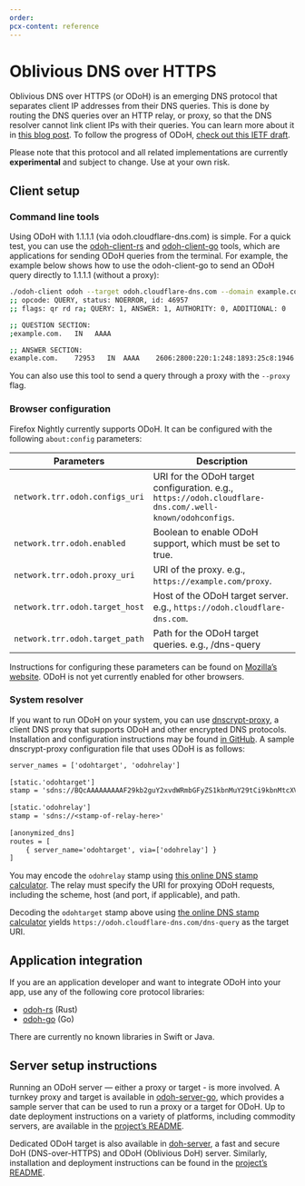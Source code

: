 ```yaml
---
order:
pcx-content: reference
---
```


# Oblivious DNS over HTTPS

Oblivious DNS over HTTPS (or ODoH) is an emerging DNS protocol that separates client IP addresses from their DNS queries. This is done by routing the DNS queries over an HTTP relay, or proxy, so that the DNS resolver cannot link client IPs with their queries. You can learn more about it in [this blog post](https://blog.cloudflare.com/oblivious-dns/). To follow the progress of ODoH, [check out this IETF draft](https://datatracker.ietf.org/doc/draft-pauly-dprive-oblivious-doh/).

Please note that this protocol and all related implementations are currently **experimental** and subject to change. Use at your own risk.

## Client setup

### Command line tools

Using ODoH with 1.1.1.1 (via odoh.cloudflare-dns.com) is simple. For a quick test, you can use the [odoh-client-rs](https://github.com/cloudflare/odoh-client-rs) and [odoh-client-go](https://github.com/cloudflare/odoh-client-go) tools, which are applications for sending ODoH queries from the terminal. For example, the example below shows how to use the odoh-client-go to send an ODoH query directly to 1.1.1.1 (without a proxy):

```sh
./odoh-client odoh --target odoh.cloudflare-dns.com --domain example.com       
;; opcode: QUERY, status: NOERROR, id: 46957
;; flags: qr rd ra; QUERY: 1, ANSWER: 1, AUTHORITY: 0, ADDITIONAL: 0

;; QUESTION SECTION:
;example.com.	IN	 AAAA

;; ANSWER SECTION:
example.com.	72953	IN	AAAA	2606:2800:220:1:248:1893:25c8:1946
```

You can also use this tool to send a query through a proxy with the `--proxy` flag.

### Browser configuration

Firefox Nightly currently supports ODoH. It can be configured with the following `about:config` parameters:

<TableWrap>

Parameters | Description
-----------|------------
`network.trr.odoh.configs_uri` | URI for the ODoH target configuration. e.g., `https://odoh.cloudflare-dns.com/.well-known/odohconfigs`.
`network.trr.odoh.enabled` | Boolean to enable ODoH support, which must be set to true.
`network.trr.odoh.proxy_uri` | URI of the proxy. e.g., `https://example.com/proxy`.
`network.trr.odoh.target_host` | Host of the ODoH target server. e.g., `https://odoh.cloudflare-dns.com`.
`network.trr.odoh.target_path` | Path for the ODoH target queries. e.g., /dns-query

</TableWrap>

Instructions for configuring these parameters can be found on [Mozilla’s website](https://support.mozilla.org/en-US/kb/about-config-editor-firefox). ODoH is not yet currently enabled for other browsers.

### System resolver

If you want to run ODoH on your system, you can use [dnscrypt-proxy](https://github.com/DNSCrypt/dnscrypt-proxy), a client DNS proxy that supports ODoH and other encrypted DNS protocols. Installation and configuration instructions may be found [in GitHub](https://github.com/dnscrypt/dnscrypt-proxy/wiki/installation). A sample dnscrypt-proxy configuration file that uses ODoH is as follows:

```txt
server_names = ['odohtarget', 'odohrelay']
 
[static.'odohtarget']
stamp = 'sdns://BQcAAAAAAAAAF29kb2guY2xvdWRmbGFyZS1kbnMuY29tCi9kbnMtcXVlcnk'
 
[static.'odohrelay']
stamp = 'sdns://<stamp-of-relay-here>'
 
[anonymized_dns]
routes = [
    { server_name='odohtarget', via=['odohrelay'] }
]
```

You may encode the `odohrelay` stamp using [this online DNS stamp calculator](https://dnscrypt.info/stamps). The relay must specify the URI for proxying ODoH requests, including the scheme, host (and port, if applicable), and path.  

Decoding the `odohtarget` stamp above using [the online DNS stamp calculator](https://dnscrypt.info/stamps) yields `https://odoh.cloudflare-dns.com/dns-query` as the target URI.

## Application integration

If you are an application developer and want to integrate ODoH into your app, use any of the following core protocol libraries:

* [odoh-rs](https://github.com/cloudflare/odoh-rs) (Rust)
* [odoh-go](https://github.com/cloudflare/odoh-go) (Go)

There are currently no known libraries in Swift or Java.

## Server setup instructions

Running an ODoH server — either a proxy or target - is more involved. A turnkey proxy and target is available in [odoh-server-go](https://github.com/cloudflare/odoh-server-go), which provides a sample server that can be used to run a proxy or a target for ODoH. Up to date deployment instructions on a variety of platforms, including commodity servers, are available in the [project’s README](https://github.com/cloudflare/odoh-server-go#deployment).

Dedicated ODoH target is also available in [doh-server](https://github.com/jedisct1/doh-server), a fast and secure DoH (DNS-over-HTTPS) and ODoH (Oblivious DoH) server. Similarly, installation and deployment instructions can be found in the [project’s README](https://github.com/jedisct1/doh-server).